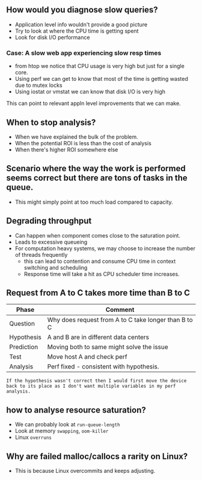 ## How would you diagnose slow queries?
* Application level info wouldn't provide a good picture
* Try to look at where the CPU time is getting spent
* Look for disk I/O performance

### Case: A slow web app experiencing slow resp times
* from htop we notice that CPU usage is very high but just for a single core.
* Using perf we can get to know that most of the time is getting wasted due to mutex locks
* Using iostat or vmstat we can know that disk I/O is very high


This can point to relevant appln level improvements that we can make.

## When to stop analysis?
* When we have explained the bulk of the problem.
* When the potential ROI is less than the cost of analysis
* When there's higher ROI somewhere else

## Scenario where the way the work is performed seems correct but there are tons of tasks in the queue.
* This might simply point at too much load compared to capacity.

## Degrading throughput
* Can happen when component comes close to the saturation point.
* Leads to excessive queueing
* For computation heavy systems, we may choose to increase the number of threads frequently
    * this can lead to contention and consume CPU time in context switching and scheduling
    * Response time will take a hit as CPU scheduler time increases.    

## Request from A to C takes more time than B to C

| Phase | Comment |
| ----- | ------- |
| Question | Why does request from A to C take longer than B to C |
| Hypothesis | A and B are in different data centers |
| Prediction | Moving both to same might solve the issue |
| Test | Move host A and check perf |
| Analysis | Perf fixed - consistent with hypothesis. |

`If the hypothesis wasn't correct then I would first move the device back to
its place as I don't want multiple variables in my perf analysis.`

## how to analyse resource saturation?
* We can probably look at `run-queue-length`
* Look at memory `swapping`, `oom-killer`
* Linux `overruns`

## Why are failed malloc/callocs a rarity on Linux?
* This is because Linux overcommits and keeps adjusting.
